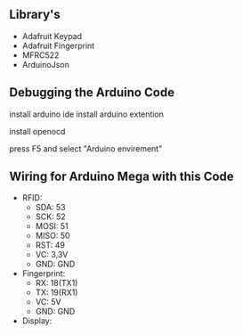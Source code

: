 

## Library's
- Adafruit Keypad
- Adafruit Fingerprint
- MFRC522
- ArduinoJson


## Debugging the Arduino Code
install arduino ide
install arduino extention

install openocd

press F5 and select "Arduino envirement"


## Wiring for Arduino Mega with this Code
<!-- Wiring not working for Arduino Mega: https://arduino.stackexchange.com/questions/60525/did-not-find-fingerprint-sensor-arduino-mega-2560-adafruit-fingerprint-sensor -->
- RFID:
    - SDA:  53
    - SCK:  52
    - MOSI: 51
    - MISO: 50
    - RST:  49
    - VC:   3,3V
    - GND:  GND
- Fingerprint:
    - RX:  18(TX1)
    - TX:  19(RX1)
    - VC:  5V
    - GND: GND
- Display: